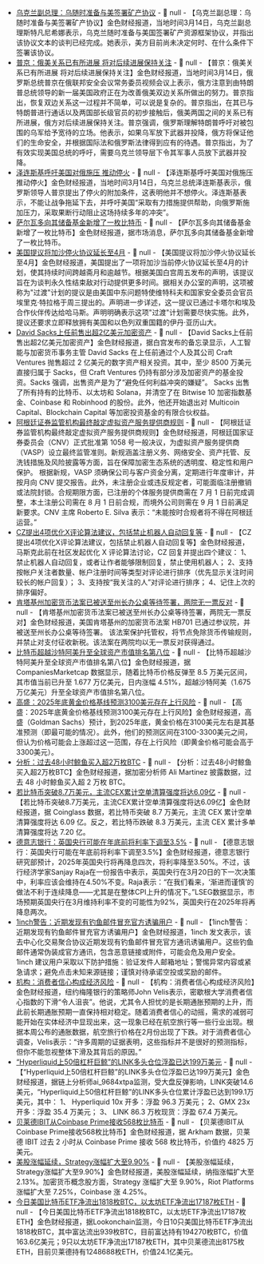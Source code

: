 - [乌克兰副总理：乌随时准备与美签署矿产协议](https://flash.jin10.com/detail/20250315021540085800) - 📰 null - 【乌克兰副总理：乌随时准备与美签署矿产协议】金色财经报道，当地时间3月14日，乌克兰副总理斯特凡尼希娜表示，乌克兰随时准备与美国签署矿产资源框架协议，并指出该协议文本的谈判已经完成。她表示，美方目前尚未决定何时、在什么条件下签署该协议。
- [普京：俄美关系已有所进展 将对后续进展保持关注](https://flash.jin10.com/detail/20250315020657400800) - 📰 null - 【普京：俄美关系已有所进展 将对后续进展保持关注】金色财经报道，当地时间3月14日，俄罗斯总统普京在俄联邦安全会议常务委员视频会议上表示，俄方注意到由特朗普总统领导的新一届美国政府正在为改善俄美双边关系所做出的努力。普京指出，恢复双边关系这一过程并不简单，可以说是复杂的。普京指出，在其已与特朗普进行通话以及两国部长级官员的初步接触后，俄美两国之间的关系已有所进展，俄方对后续进展保持关注。普京强调，俄罗斯理解特朗普呼吁对被包围的乌军给予宽待的立场。他表示，如果乌军放下武器并投降，俄方将保证他们的生命安全，并根据国际法和俄罗斯法律得到应有的待遇。普京指出，为了有效实现美国总统的呼吁，需要乌克兰领导层下令其军事人员放下武器并投降。
- [泽连斯基呼吁美国对俄施压 推动停火](https://flash.jin10.com/detail/20250315013543834800) - 📰 null - 【泽连斯基呼吁美国对俄施压 推动停火】金色财经报道，当地时间3月14日，乌克兰总统泽连斯基表示，俄罗斯领导人普京提出了停火的附加条件，这表明他并不想停火。泽连斯基表示，不能让战争拖延下去，并呼吁美国“采取有力措施提供帮助，向俄罗斯施加压力，采取果断行动阻止这场持续多年的冲突”。
- [萨尔瓦多向其储备基金新增了一枚比特币]() - 📰 null - 【萨尔瓦多向其储备基金新增了一枚比特币】金色财经报道，据市场消息，萨尔瓦多向其储备基金新增了一枚比特币。
- [美国提议将加沙停火协议延长至4月](https://flash.jin10.com/detail/20250315012835124800) - 📰 null - 【美国提议将加沙停火协议延长至4月】金色财经报道，美国提出了一项将加沙当前停火协议延长至4月的计划，使其持续时间跨越斋月和逾越节。根据美国白宫周五发布的声明，该提议旨在为谈判永久性结束敌对行动提供更多时间。据相关办公室的声明，这项被称为"过渡"计划的提议是由美国中东问题特使维特科夫和国家安全委员会官员埃里克·特拉格于周三提出的。声明进一步详述，这一提议已通过卡塔尔和埃及合作伙伴传达给哈马斯。声明明确表示这项"过渡"计划需要尽快实施。此外，提议还要求立即释放拥有美国和以色列双重国籍的伊丹·亚历山大。
- [David Sacks上任前售出超2亿美元加密资产](https://www.whitehouse.gov/wp-content/uploads/2025/03/Memo-David-Sacks-3.5.2025-1.pdf) - 📰 null - 【David Sacks上任前售出超2亿美元加密资产】金色财经报道，据白宫发布的备忘录显示，人工智能与加密货币事务主管 David Sacks 在上任前通过个人及其公司 Craft Ventures 抛售超过 2 亿美元的数字资产相关投资。其中，至少 8500 万美元直接归属于 Sacks，但 Craft Ventures 仍持有部分涉及加密资产的基金投资。Sacks 强调，出售资产是为了“避免任何利益冲突的嫌疑”。 
Sacks 出售了所有持有的比特币、以太坊和 Solana，并清空了在 Bitwise 10 加密指数基金、Coinbase 和 Robinhood 的股份。此外，他还开始退出对 Multicoin Capital、Blockchain Capital 等加密投资基金的有限合伙权益。
- [阿根廷证券监管机构最终敲定虚拟资产服务提供商规则](https://cointelegraph.com/news/argentina-finalizes-rules-virtual-asset-providers) - 📰 null - 【阿根廷证券监管机构最终敲定虚拟资产服务提供商规则】金色财经报道，阿根廷国家证券委员会（CNV）正式批准第 1058 号一般决议，为虚拟资产服务提供商（VASP）设立最终监管准则。新规涵盖注册义务、网络安全、资产托管、反洗钱措施及风险披露等方面，旨在保障加密生态系统的透明度、稳定性和用户保护。 
根据新规，VASP 须确保公司与客户资金分离，定期进行年度审计，并按月向 CNV 提交报告。此外，未注册企业或违反规定者，可能面临注册撤销或法院封锁。合规期限方面，已注册的个体服务提供商需在 7 月 1 日前完成调整，本土注册公司需在 8 月 1 日前合规，而境外公司则需在 9 月 1 日前满足新要求。CNV 主席 Roberto E. Silva 表示：“未能按时合规者将不得在阿根廷运营。”
- [CZ提出4项优化X评论算法建议，包括禁止机器人自动回复等](https://x.com/cz_binance/status/1900590935580578056) - 📰 null - 【CZ提出4项优化X评论算法建议，包括禁止机器人自动回复等】金色财经报道，马斯克此前在社区发起优化 X 评论算法讨论，CZ 回复并提出四个建议： 
1、禁止机器人自动回复，或者让作者能够限制回复，禁止使用机器人； 
2、支持按帐户关注者数量、帐户注册时间等类型对评论进行排序（优先显示关注时间较长的帐户回复）； 
3、支持按“我关注的人”对评论进行排序； 
4、记住上次的排序偏好。
- [肯塔基州加密货币法案已被送至州长办公桌等待签署，两院无一票反对](https://x.com/Bitcoin_Laws/status/1900576057021104402) - 📰 null - 【肯塔基州加密货币法案已被送至州长办公桌等待签署，两院无一票反对】金色财经报道，美国肯塔基州的加密货币法案 HB701 已通过参议院，并被送至州长办公桌等待签署。 
该法案保护托管权，将节点免除货币传输规则，并禁止对支付征收新税。该法案在两院均以无一票反对获得通过。
- [比特币超越沙特阿美升至全球资产市值排名第八位](https://companiesmarketcap.com/assets-by-market-cap/) - 📰 null - 【比特币超越沙特阿美升至全球资产市值排名第八位】金色财经报道，据 CompaniesMarketcap 数据显示，随着比特币价格反弹至 8.5 万美元区间，其市值当前已升至 1.677 万亿美元，日内涨幅 4.51%，超越沙特阿美（1.675 万亿美元）升至全球资产市值排名第八位。
- [高盛：2025年底黄金价格基线预测3100美元存在上行风险]() - 📰 null - 【高盛：2025年底黄金价格基线预测3100美元存在上行风险】金色财经报道，高盛（Goldman Sachs）预计，到2025年底，黄金价格在3100美元左右是其基准预测（即最可能的情况）。此外，他们的预测区间在3100-3300美元之间，但认为价格可能会上涨超过这一范围，存在上行风险（即黄金价格可能会高于3300美元）。
- [分析：过去48小时鲸鱼买入超2万枚BTC](https://x.com/ali_charts/status/1900577913935962593) - 📰 null - 【分析：过去48小时鲸鱼买入超2万枚BTC】金色财经报道，据加密分析师 Ali Martinez 披露数据，过去 48 小时鲸鱼买入超 2 万枚 BTC。
- [若比特币突破8.7万美元，主流CEX累计空单清算强度将达6.09亿]() - 📰 null - 【若比特币突破8.7万美元，主流CEX累计空单清算强度将达6.09亿】金色财经报道，据 Coinglass 数据，若比特币突破 8.7 万美元，主流 CEX 累计空单清算强度将达 6.09 亿。反之，若比特币跌破 8.3 万美元，主流 CEX 累计多单清算强度将达 7.20 亿。
- [德意志银行：英国央行可能在年底前将利率下调至3.5%](https://flash.jin10.com/detail/20250314233637734800) - 📰 null - 【德意志银行：英国央行可能在年底前将利率下调至3.5%】金色财经报道，德意志银行研究部预计，2025年英国央行将再降息四次，将利率降至3.50%。不过，该行经济学家Sanjay Raja在一份报告中表示，英国央行在3月20日的下一次决策中，利率应该会维持在4.50%不变。Raja表示：“在我们看来，‘渐进而谨慎’的做法不利于连续降息——尤其是在整体CPI上升的情况下。”LSEG数据显示，市场预期英国央行在3月维持利率不变的可能性为92%，英国央行在2025年将再降息两次。
- [1inch警告：近期发现有钓鱼邮件冒充官方诱骗用户](https://blog.1inch.io/caution-phishing-emails-are-imitating-1inch-communications/) - 📰 null - 【1inch警告：近期发现有钓鱼邮件冒充官方诱骗用户】金色财经报道，1inch 发文表示，该去中心化交易聚合协议近期发现有钓鱼邮件冒充官方通讯诱骗用户。这些钓鱼邮件通常伪装成官方通讯，包含恶意链接或附件，可能会危及用户安全。 
1inch 建议用户采取以下防护措施：验证发件人邮箱地址；警惕异常内容或紧急请求；避免点击未知来源链接；谨慎对待承诺空投或奖励的邮件。
- [机构：消费者信心构成经济风险](https://flash.jin10.com/detail/20250314235134534800) - 📰 null - 【机构：消费者信心构成经济风险】金色财经报道，纽约梅隆银行的策略师John Velis表示，密歇根大学消费者信心指数的下滑“令人沮丧”。他说，尤其令人担忧的是长期通胀预期的上升，而此前长期通胀预期一直保持相对稳定。随着消费者信心的动摇，需求的减弱可能开始在实体经济中显现出来，这一现象已经在航空旅行等一些行业出现。根据本周公布的通胀数据，航空旅行价格在2月份出现了下跌。对于消费者信心调查，Velis表示：“许多周期的证据表明，这些指标并不是很好的预测指标，但你不能忽视整体下滑及其背后的原因。”
- [“Hyperliquid上50倍杠杆巨鲸”的LINK多头仓位浮盈已达199万美元](https://x.com/ai_9684xtpa/status/1900568812107546960) - 📰 null - 【“Hyperliquid上50倍杠杆巨鲸”的LINK多头仓位浮盈已达199万美元】金色财经报道，据链上分析师ai_9684xtpa监测，受大盘反弹影响，LINK突破14.6美元，“Hyperliquid上50倍杠杆巨鲸”的LINK多头仓位累计浮盈已达到199.1万美元，其中： 
1、 Hyperliquid 10x 开多：浮盈 96.3 万美元； 
2、GMX 23x 开多：浮盈 35.4 万美元； 
3、 LINK 86.3 万枚现货：浮盈 67.4 万美元。
- [贝莱德IBIT从Coinbase Prime接收568枚比特币](https://x.com/BitcoinMagazine/status/1900561054154866884) - 📰 null - 【贝莱德IBIT从Coinbase Prime接收568枚比特币】金色财经报道，据 Arkham 数据，贝莱德 IBIT 过去 2 小时从 Coinbase Prime 接收 568 枚比特币，价值约 4825 万美元。
- [美股涨幅延续，Strategy涨幅扩大至9.90%]() - 📰 null - 【美股涨幅延续，Strategy涨幅扩大至9.90%】金色财经报道，美股涨幅延续，纳指涨幅扩大至 2.13%。加密货币概念股方面，Strategy 涨幅扩大至 9.90%，Riot Platforms 涨幅扩大至 7.25%，Coinbase 涨 4.25%。
- [今日美国比特币ETF净流出1818枚BTC，以太坊ETF净流出17187枚ETH](https://x.com/lookonchain/status/1900567817554108703) - 📰 null - 【今日美国比特币ETF净流出1818枚BTC，以太坊ETF净流出17187枚ETH】金色财经报道，据Lookonchain监测，今日10只美国比特币ETF净流出1818枚BTC，其中富达流出939枚BTC，目前富达持有194270枚BTC，价值163.6亿美元；9只以太坊ETF净流出17187枚ETH，其中贝莱德流出8175枚ETH，目前贝莱德持有1248688枚ETH，价值24.1亿美元。
